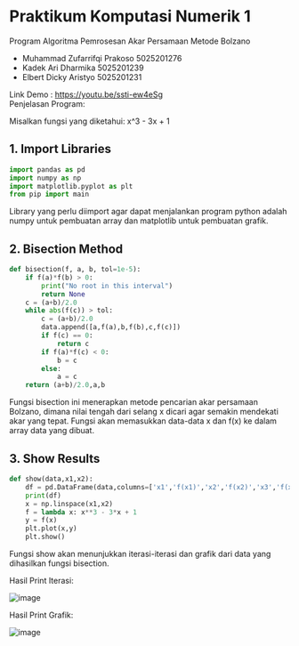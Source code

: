 # Praktikum Komputasi Numerik 1
Program Algoritma Pemrosesan Akar Persamaan Metode Bolzano

- Muhammad Zufarrifqi Prakoso	5025201276
- Kadek Ari Dharmika	5025201239
- Elbert Dicky Aristyo	5025201231

Link Demo : https://youtu.be/ssti-ew4eSg<br>
Penjelasan Program:

Misalkan fungsi yang diketahui: x^3 - 3x + 1

## 1. Import Libraries
```python
import pandas as pd
import numpy as np
import matplotlib.pyplot as plt
from pip import main
```
Library yang perlu diimport agar dapat menjalankan program python adalah numpy untuk pembuatan array dan matplotlib untuk pembuatan grafik.

## 2. Bisection Method
```python
def bisection(f, a, b, tol=1e-5):
    if f(a)*f(b) > 0:
        print("No root in this interval")
        return None
    c = (a+b)/2.0
    while abs(f(c)) > tol:
        c = (a+b)/2.0
        data.append([a,f(a),b,f(b),c,f(c)])
        if f(c) == 0:
            return c
        if f(a)*f(c) < 0:
            b = c
        else:
            a = c
    return (a+b)/2.0,a,b
```
Fungsi bisection ini menerapkan metode pencarian akar persamaan Bolzano, dimana nilai tengah dari selang x dicari agar semakin mendekati akar yang tepat. Fungsi akan memasukkan data-data x dan f(x) ke dalam array data yang dibuat.

## 3. Show Results
```python
def show(data,x1,x2):
    df = pd.DataFrame(data,columns=['x1','f(x1)','x2','f(x2)','x3','f(x3)'])
    print(df)
    x = np.linspace(x1,x2)
    f = lambda x: x**3 - 3*x + 1
    y = f(x)
    plt.plot(x,y)
    plt.show()
```
Fungsi show akan menunjukkan iterasi-iterasi dan grafik dari data yang dihasilkan fungsi bisection.

Hasil Print Iterasi:

![image](https://user-images.githubusercontent.com/55837575/198862907-b60e4ec7-b037-49d5-8440-c2b5dcdc98ab.png)

Hasil Print Grafik:

![image](https://user-images.githubusercontent.com/55837575/198862924-7a45adeb-2b29-4528-87b8-481ab03f3183.png)




